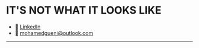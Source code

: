 # IT'S NOT WHAT IT  LOOKS LIKE 


- 💼 [LinkedIn](https://www.linkedin.com/in/mgueni/)
- 📧 mohamedgueni@outlook.com

---
